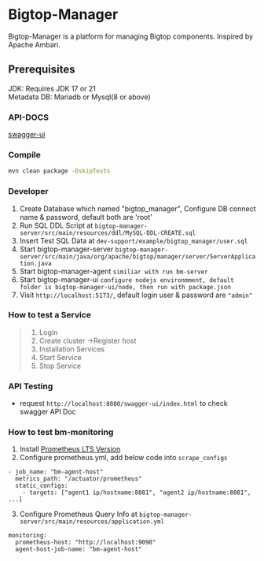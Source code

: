 <!---
   Licensed to the Apache Software Foundation (ASF) under one or more
   contributor license agreements.  See the NOTICE file distributed with
   this work for additional information regarding copyright ownership.
   The ASF licenses this file to You under the Apache License, Version 2.0
   (the "License"); you may not use this file except in compliance with
   the License.  You may obtain a copy of the License at

       http://www.apache.org/licenses/LICENSE-2.0

   Unless required by applicable law or agreed to in writing, software
   distributed under the License is distributed on an "AS IS" BASIS,
   WITHOUT WARRANTIES OR CONDITIONS OF ANY KIND, either express or implied.
   See the License for the specific language governing permissions and
   limitations under the License.
--->


# Bigtop-Manager

Bigtop-Manager is a platform for managing Bigtop components. Inspired by Apache Ambari.

## Prerequisites

JDK: Requires JDK 17 or 21  
Metadata DB: Mariadb or Mysql(8 or above)

### API-DOCS
[swagger-ui](http://localhost:8080/swagger-ui/index.html)

### Compile
```bash
mvn clean package -DskipTests
```

### Developer
1. Create Database which named "bigtop_manager", Configure DB connect name & password, default both are 'root'
2. Run SQL DDL Script at `bigtop-manager-server/src/main/resources/ddl/MySQL-DDL-CREATE.sql`
3. Insert Test SQL Data at `dev-support/example/bigtop_manager/user.sql`
4. Start bigtop-manager-server `bigtop-manager-server/src/main/java/org/apache/bigtop/manager/server/ServerApplication.java`
5. Start bigtop-manager-agent `similiar with run bm-server`
6. Start bigtop-manager-ui `configure nodejs environmment, default folder is bigtop-manager-ui/node, then run with package.json`
7. Visit `http://localhost:5173/`, default login user & password are `"admin"`

### How to test a Service
> 1. Login
> 2. Create cluster ->Register host
> 3. Installation Services
> 4. Start Service
> 5. Stop Service

### API Testing
- request `http://localhost:8080/swagger-ui/index.html` to check swagger API Doc

### How to test bm-monitoring
1. Install [Prometheus LTS Version](https://github.com/prometheus/prometheus/releases/download/v2.45.3/prometheus-2.45.3.linux-amd64.tar.gz)
2. Configure prometheus.yml, add below code into `scrape_configs`
```
- job_name: "bm-agent-host"
  metrics_path: "/actuator/prometheus"
  static_configs:
    - targets: ["agent1 ip/hostname:8081", "agent2 ip/hostname:8081", ...]
```
3. Configure Prometheus Query Info at `bigtop-manager-server/src/main/resources/application.yml`
```
monitoring:
  prometheus-host: "http://localhost:9090"
  agent-host-job-name: "bm-agent-host"
```
